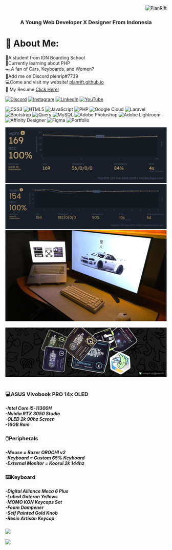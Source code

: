 <img align="right" alt="PlanRift" src="github.gif">

<h3 align="center"><br>A Young Web Developer X Designer From Indonesia</h3>

# 💫 About Me:
🏫A student from IDN Boarding School<br>📖Currently learning about PHP<br>🏎️A fan of Cars, Keyboards, and Women?<br>🤝Add me on Discord plenrip#7739<br>💻Come and visit my website! [planrift.github.io](https://planrift.github.io)<br>📄 My Resume [Click Here!](https://tinyurl.com/PlanRift)


[![Discord](https://img.shields.io/badge/Discord-%237289DA.svg?logo=discord&logoColor=white)](https://discord.gg/S3JP3TVguQ) [![Instagram](https://img.shields.io/badge/Instagram-%23E4405F.svg?logo=Instagram&logoColor=white)](https://instagram.com/drift_tofu) [![LinkedIn](https://img.shields.io/badge/LinkedIn-%230077B5.svg?logo=linkedin&logoColor=white)](https://linkedin.com/in/planrift) [![YouTube](https://img.shields.io/badge/YouTube-%23FF0000.svg?logo=YouTube&logoColor=white)](https://youtube.com/@planrift) 

![CSS3](https://img.shields.io/badge/css3-%231572B6.svg?style=for-the-badge&logo=css3&logoColor=white) ![HTML5](https://img.shields.io/badge/html5-%23E34F26.svg?style=for-the-badge&logo=html5&logoColor=white) ![JavaScript](https://img.shields.io/badge/javascript-%23323330.svg?style=for-the-badge&logo=javascript&logoColor=%23F7DF1E) ![PHP](https://img.shields.io/badge/php-%23777BB4.svg?style=for-the-badge&logo=php&logoColor=white) ![Google Cloud](https://img.shields.io/badge/Google%20Cloud-%234285F4.svg?style=for-the-badge&logo=google-cloud&logoColor=white) ![Laravel](https://img.shields.io/badge/laravel-%23FF2D20.svg?style=for-the-badge&logo=laravel&logoColor=white) ![Bootstrap](https://img.shields.io/badge/bootstrap-%23563D7C.svg?style=for-the-badge&logo=bootstrap&logoColor=white) ![jQuery](https://img.shields.io/badge/jquery-%230769AD.svg?style=for-the-badge&logo=jquery&logoColor=white) ![MySQL](https://img.shields.io/badge/mysql-%2300f.svg?style=for-the-badge&logo=mysql&logoColor=white) ![Adobe Photoshop](https://img.shields.io/badge/adobephotoshop-%2331A8FF.svg?style=for-the-badge&logo=adobephotoshop&logoColor=white) ![Adobe Lightroom](https://img.shields.io/badge/Adobe%20Lightroom-31A8FF.svg?style=for-the-badge&logo=Adobe%20Lightroom&logoColor=white) ![Affinity Designer](https://img.shields.io/badge/affinitydesginer-%231B72BE.svg?style=for-the-badge&logo=affinity-designer&logoColor=white) 	![Figma](https://img.shields.io/badge/figma-%23F24E1E.svg?style=for-the-badge&logo=figma&logoColor=white) ![Portfolio](https://img.shields.io/badge/Portfolio-%23000000.svg?style=for-the-badge&logo=firefox&logoColor=#FF7139)

<div align="center">
<img alt="PlanRift" width="600" src="fasttyping.png">
</div>
<div align="center">
<img alt="PlanRift" width="600" src="fasttyping2.png">
</div>
<div align="center">
<img alt="setup" width="600" src="setup.webp">
</div>
<br>
<div align="center">
<img alt="holopin.io/@planrift" width="600" src="holopin.png">
</div>
<br>



<h3>💻ASUS Vivobook PRO 14x OLED</h3>
<h5 margin-left="0.5rem">-Intel Core i5-11300H<br>-Nvidia RTX 3050 Studio<br>-OLED 2k 90hz Screen<br>-16GB Ram</h5>
<h3>🖱️Peripherals</h3>
<h5 margin-left="0.5rem">-Mouse = Razer OROCHI v2<br>-Keyboard = Custom 65% Keyboard<br>-External Monitor = Koorui 2k 144hz<br></h5>
<h3>⌨️Keyboard</h3>
<h5 margin-left="0.5rem">-Digital Alliance Meca 6 Plus<br>-Lubed Gateron Yellows<br>-MOMO KON Keycaps Set<br>-Foam Dampener<br>-Self Painted Gold Knob<br>-Resin Artisan Keycap</h5>


![](https://github-readme-stats.vercel.app/api/top-langs/?username=PlanRift&theme=tokyonight&hide_border=false&include_all_commits=true&count_private=false&layout=compact)

![](https://quotes-github-readme.vercel.app/api?type=horizontal&theme=radical)
